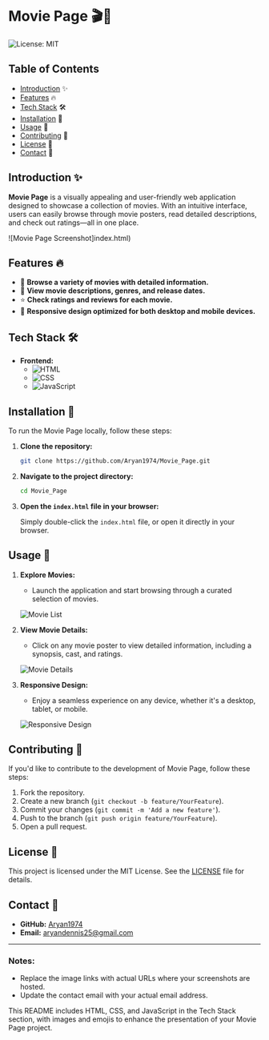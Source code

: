 

# Movie Page 🎬🍿

![License: MIT](https://img.shields.io/badge/License-MIT-blue.svg)

## Table of Contents
- [Introduction](#introduction) ✨
- [Features](#features) 🔥
- [Tech Stack](#tech-stack) 🛠️
- [Installation](#installation) 🚀
- [Usage](#usage) 📖
- [Contributing](#contributing) 🤝
- [License](#license) 📜
- [Contact](#contact) 📧

## Introduction ✨

**Movie Page** is a visually appealing and user-friendly web application designed to showcase a collection of movies. With an intuitive interface, users can easily browse through movie posters, read detailed descriptions, and check out ratings—all in one place.

![Movie Page Screenshot]index.html)

## Features 🔥

- 🎥 **Browse a variety of movies with detailed information.**
- 📝 **View movie descriptions, genres, and release dates.**
- ⭐ **Check ratings and reviews for each movie.**
- 📱 **Responsive design optimized for both desktop and mobile devices.**

## Tech Stack 🛠️

- **Frontend:**
  - ![HTML](https://img.shields.io/badge/HTML5-E34F26?style=for-the-badge&logo=html5&logoColor=white) 
  - ![CSS](https://img.shields.io/badge/CSS3-1572B6?style=for-the-badge&logo=css3&logoColor=white) 
  - ![JavaScript](https://img.shields.io/badge/JavaScript-F7DF1E?style=for-the-badge&logo=javascript&logoColor=black)

## Installation 🚀

To run the Movie Page locally, follow these steps:

1. **Clone the repository:**

    ```bash
    git clone https://github.com/Aryan1974/Movie_Page.git
    ```

2. **Navigate to the project directory:**

    ```bash
    cd Movie_Page
    ```

3. **Open the `index.html` file in your browser:**

    Simply double-click the `index.html` file, or open it directly in your browser.

## Usage 📖

1. **Explore Movies:**
   - Launch the application and start browsing through a curated selection of movies.

   ![Movie List](https://user-images.githubusercontent.com/your-username/your-repository/movie-list.png)

2. **View Movie Details:**
   - Click on any movie poster to view detailed information, including a synopsis, cast, and ratings.

   ![Movie Details](https://user-images.githubusercontent.com/your-username/your-repository/movie-details.png)

3. **Responsive Design:**
   - Enjoy a seamless experience on any device, whether it's a desktop, tablet, or mobile.

   ![Responsive Design](https://user-images.githubusercontent.com/your-username/your-repository/responsive-design.png)

## Contributing 🤝

If you'd like to contribute to the development of Movie Page, follow these steps:

1. Fork the repository.
2. Create a new branch (`git checkout -b feature/YourFeature`).
3. Commit your changes (`git commit -m 'Add a new feature'`).
4. Push to the branch (`git push origin feature/YourFeature`).
5. Open a pull request.

## License 📜

This project is licensed under the MIT License. See the [LICENSE](LICENSE) file for details.

## Contact 📧

- **GitHub:** [Aryan1974](https://github.com/Aryan1974)
- **Email:** aryandennis25@gmail.com

---

### Notes:
- Replace the image links with actual URLs where your screenshots are hosted.
- Update the contact email with your actual email address.

This README includes HTML, CSS, and JavaScript in the Tech Stack section, with images and emojis to enhance the presentation of your Movie Page project.

